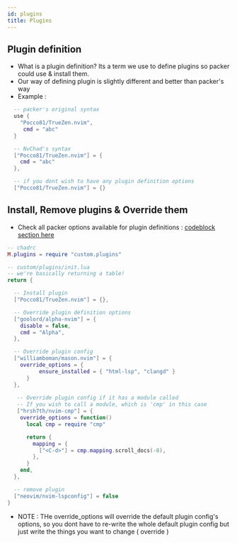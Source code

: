 ```yaml
---
id: plugins
title: Plugins
---
```


## Plugin definition

- What is a plugin definition? Its a term we use to define plugins so packer could use & install them.
- Our way of defining plugin is slightly different and better than packer's way
- Example : 

```lua
  -- packer's original syntax
  use {
    "Pocco81/TrueZen.nvim",
     cmd = "abc"
  }

  -- NvChad's syntax
  ["Pocco81/TrueZen.nvim"] = {
    cmd = "abc"
  },

  -- if you dont wish to have any plugin definition options
  ["Pocco81/TrueZen.nvim"] = {}
```

## Install, Remove plugins & Override them

- Check all packer options available for plugin definitions : [codeblock section here](https://github.com/wbthomason/packer.nvim#specifying-plugins)

```lua
-- chadrc
M.plugins = require "custom.plugins"
```

```lua
-- custom/plugins/init.lua
-- we're basically returning a table!
return {

  -- Install plugin
  ["Pocco81/TrueZen.nvim"] = {},

  -- Override plugin definition options
  ["goolord/alpha-nvim"] = {
    disable = false,
    cmd = "Alpha",
  },

  -- Override plugin config
  ["williamboman/mason.nvim"] = {
    override_options = {
          ensure_installed = { "html-lsp", "clangd" }
      }
  },
   
   -- Override plugin config if it has a module called
   -- If you wish to call a module, which is 'cmp' in this case
   ["hrsh7th/nvim-cmp"] = {
    override_options = function()
      local cmp = require "cmp"

      return {
        mapping = {
          ["<C-d>"] = cmp.mapping.scroll_docs(-8),
        },
      }
    end,
  },

  -- remove plugin
  ["neovim/nvim-lspconfig"] = false
}
```

- NOTE : THe override_options will override the default plugin config's options, so you dont have to re-write the whole default plugin config but just write the things you want to change ( override )
